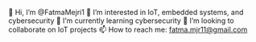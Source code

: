 👋 Hi, I’m @FatmaMejri1
👀 I’m interested in IoT, embedded systems, and cybersecurity
🌱 I’m currently learning cybersecurity
💞️ I’m looking to collaborate on IoT projects
📫 How to reach me: fatma.mjr11@gmail.com

<!---  
FatmaMejri1/FatmaMejri1 is a ✨ special ✨ repository because its `README.md` (this file) appears on your GitHub profile.  
You can click the Preview link to take a look at your changes.  
--->

